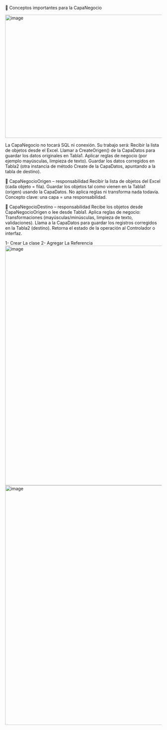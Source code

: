 🧠 Conceptos importantes para la CapaNegocio

<img width="752" height="395" alt="image" src="https://github.com/user-attachments/assets/fa0dfaf7-83a2-425b-8a08-5b3697f5a449" />


La CapaNegocio no tocará SQL ni conexión.
Su trabajo será:
Recibir la lista de objetos desde el Excel.
Llamar a CreateOrigen() de la CapaDatos para guardar los datos originales en Tabla1.
Aplicar reglas de negocio (por ejemplo mayúsculas, limpieza de texto).
Guardar los datos corregidos en Tabla2 (otra instancia de método Create de la CapaDatos, apuntando a la tabla de destino).


🧩 CapaNegocioOrigen – responsabilidad
Recibir la lista de objetos del Excel (cada objeto = fila).
Guardar los objetos tal como vienen en la Tabla1 (origen) usando la CapaDatos.
No aplica reglas ni transforma nada todavía.
Concepto clave: una capa = una responsabilidad. 

🧩 CapaNegocioDestino – responsabilidad
Recibe los objetos desde CapaNegocioOrigen o lee desde Tabla1.
Aplica reglas de negocio:
Transformaciones (mayúsculas/minúsculas, limpieza de texto, validaciones).
Llama a la CapaDatos para guardar los registros corregidos en la Tabla2 (destino).
Retorna el estado de la operación al Controlador o interfaz.


1- Crear La clase
2- Agregar La Referencia
<img width="1360" height="768" alt="image" src="https://github.com/user-attachments/assets/b881ed52-89b7-44dd-b92a-ea4be7b1f972" />
<img width="1360" height="768" alt="image" src="https://github.com/user-attachments/assets/8075209c-c7a9-4e81-9e55-a043a4ac6051" />

